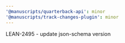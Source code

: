 ```yaml
---
'@manuscripts/quarterback-api': minor
'@manuscripts/track-changes-plugin': minor
---
```


LEAN-2495 - update json-schema version
